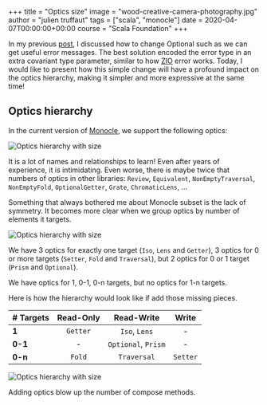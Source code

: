+++
title = "Optics size"
image = "wood-creative-camera-photography.jpg"
author = "julien truffaut"
tags = ["scala", "monocle"]
date = 2020-04-07T00:00:00+00:00
course = "Scala Foundation"
+++

In my previous [post](../2020-01-27-introducing-error-reporting-in-optics), I discussed how to change 
Optional such as we can get useful error messages. The best solution encoded the error type in 
an extra covariant type parameter, similar to how [ZIO](https://zio.dev/docs/overview/overview_index) error 
works. Today, I would like to present how this simple change will have a profound impact on 
the optics hierarchy, making it simpler and more expressive at the same time!

## Optics hierarchy

In the current version of [Monocle](https://github.com/julien-truffaut/Monocle), we support the following 
optics:

![Optics hierarchy with size](/images/diagrams//monocle2-optics-hierarchy.svg)

It is a lot of names and relationships to learn! Even after years of experience, it is intimidating.
Even worse, there is maybe twice that numbers of optics in other libraries: `Review`, `Equivalent`, 
`NonEmptyTraversal`, `NonEmptyFold`, `OptionalGetter`, `Grate`, `ChromaticLens`, ...

Something that always bothered me about Monocle subset is the lack of symmetry. It becomes more clear
when we group optics by number of elements it targets.

![Optics hierarchy with size](/images/diagrams//monocle2-missing-optics-1.svg)

We have 3 optics for exactly one target (`Iso`, `Lens` and `Getter`), 
3 optics for 0 or more targets (`Setter`, `Fold` and `Traversal`), 
but 2 optics for 0 or 1 target (`Prism` and `Optional`).

We have optics for 1, 0-1, 0-n targets, but no optics for 1-n targets.

Here is how the hierarchy would look like if add those missing pieces.

|    # Targets  | Read-Only  | Read-Write | Write    |
| ------------- |:----------:|:----------:|:--------:|
| **1**         | `Getter`   | `Iso`, `Lens`     | -        |
| **0-1**       | -          | `Optional`, `Prism` | -        |
| **0-n**       | `Fold`     | `Traversal` | `Setter` |




![Optics hierarchy with size](/images/diagrams//optics-hierarchy-size.svg)

Adding optics blow up the number of compose methods.